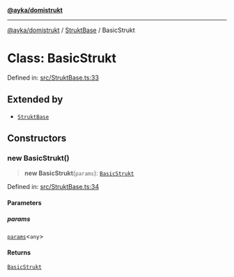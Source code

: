 [**@ayka/domistrukt**](../../../README.md)

***

[@ayka/domistrukt](../../../globals.md) / [StruktBase](../README.md) / BasicStrukt

# Class: BasicStrukt

Defined in: [src/StruktBase.ts:33](https://github.com/AndreyMork/domistrukt/blob/8b5cf3c2b6165986c4aa42ad9bdd7f6c43c22c84/src/StruktBase.ts#L33)

## Extended by

- [`StruktBase`](StruktBase.md)

## Constructors

### new BasicStrukt()

> **new BasicStrukt**(`params`): [`BasicStrukt`](BasicStrukt.md)

Defined in: [src/StruktBase.ts:34](https://github.com/AndreyMork/domistrukt/blob/8b5cf3c2b6165986c4aa42ad9bdd7f6c43c22c84/src/StruktBase.ts#L34)

#### Parameters

##### params

[`params`](../type-aliases/params.md)\<`any`\>

#### Returns

[`BasicStrukt`](BasicStrukt.md)
